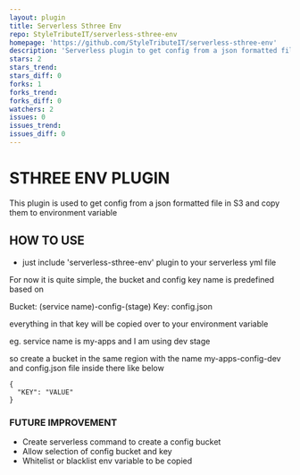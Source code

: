 ```yaml
---
layout: plugin
title: Serverless Sthree Env
repo: StyleTributeIT/serverless-sthree-env
homepage: 'https://github.com/StyleTributeIT/serverless-sthree-env'
description: 'Serverless plugin to get config from a json formatted file in S3 and copy them to environment variable'
stars: 2
stars_trend: 
stars_diff: 0
forks: 1
forks_trend: 
forks_diff: 0
watchers: 2
issues: 0
issues_trend: 
issues_diff: 0
---
```



# STHREE ENV PLUGIN
This plugin is used to get config from a json formatted file in S3 and copy them to environment variable

## HOW TO USE

- just include 'serverless-sthree-env' plugin to your serverless yml file

For now it is quite simple, the bucket and config key name is predefined based on

Bucket: (service name)-config-(stage)
Key: config.json

everything in that key will be copied over to your environment variable

eg. service name is my-apps and I am using dev stage

so create a bucket in the same region with the name my-apps-config-dev and config.json file inside there like below
```
{
  "KEY": "VALUE" 
}
```

### FUTURE IMPROVEMENT

- Create serverless command to create a config bucket 
- Allow selection of config bucket and key
- Whitelist or blacklist env variable to be copied



      



